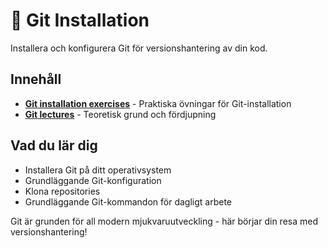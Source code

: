 # 🔧 Git Installation

Installera och konfigurera Git för versionshantering av din kod.

## Innehåll

- **[Git installation exercises](exercises/)** - Praktiska övningar för Git-installation
- **[Git lectures](lecture/)** - Teoretisk grund och fördjupning

## Vad du lär dig

- Installera Git på ditt operativsystem
- Grundläggande Git-konfiguration
- Klona repositories
- Grundläggande Git-kommandon för dagligt arbete

Git är grunden för all modern mjukvaruutveckling - här börjar din resa med versionshantering!